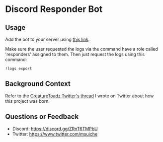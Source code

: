 # Discord Responder Bot
## Usage
Add the bot to your server using [this link](https://discord.com/api/oauth2/authorize?client_id=900266608759537727&permissions=128&scope=bot).

Make sure the user requested the logs via the command have a role called 'responders' assigned to them. Then just request the logs using this command:
```
!logs export
```

## Background Context
Refer to the [CreatureToadz Twitter's thread](https://twitter.com/msuiche/status/1450702711981289472) I wrote on Twitter about how this project was born. 

## Questions or Feedback
- Discord: https://discord.gg/ZRnT6TMPbU
- Twitter: https://www.twitter.com/msuiche
